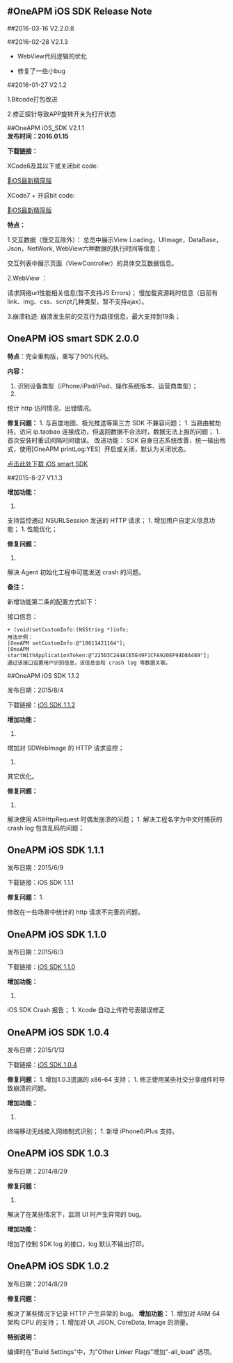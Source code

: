 #OneAPM iOS SDK Release Note
-------------

##2016-03-16 V2.2.0.8


##2016-02-28 V2.1.3 


* WebView代码逻辑的优化 

* 修复了一些小bug




##2016-01-27 V2.1.2 

1.Bitcode打包改进

2.修正探针导致APP旋转开关为打开状态


##OneAPM iOS_SDK V2.1.1  
**发布时间：2016.01.15**

**下载链接：**

XCode6及其以下或关闭bit code:

[iOS最新精简版](https://download.oneapm.com/ios_agent/iOS_SDK_latest_beta_Xcode6.zip)

XCode7 + 开启bit code:

[iOS最新精简版](https://download.oneapm.com/ios_agent/iOS_SDK_latest_beta_Xcode7.zip)

 
**特点：**

1.交互数据（慢交互除外）：
 总览中展示View Loading，UIImage，DataBase，Json，NetWork,  WebView六种数据的执行时间等信息；
     
 交互列表中展示页面（ViewController）的具体交互数据信息。
 
2.WebView ：

请求网络url性能相关信息(暂不支持JS Errors)；
    慢加载资源耗时信息（目前有link、img、css、script几种类型，暂不支持ajax）。
    
3.崩溃轨迹:
   崩溃发生前的交互行为路径信息，最大支持到19条；




## OneAPM iOS smart SDK 2.0.0

**特点**：完全重构版，重写了90%代码。

**内容：**
1. 识别设备类型（iPhone/iPad/iPod、操作系统版本、运营商类型）；
1. 
统计 http 访问情况、出错情况。

**修复问题：**
1. 
与百度地图、极光推送等第三方 SDK 不兼容问题；
1. 
当路由被劫持，访问 ip.taobao 连接成功，但返回数据不合法时，数据无法上报的问题；
1. 
首次安装时重试间隔时间错误。
改进功能：
SDK 自身日志系统改善，统一输出格式，使用[OneAPM printLog:YES］开启或关闭，默认为关闭状态。


[点击此处下载 iOS smart SDK](https://oneapm.kf5.com/attachments/download/324726/001564c3213991c1c71b682e6be5b26/)


##2015-8-27 V1.1.3



**增加功能：**

1. 
支持监控通过 NSURLSession 发送的 HTTP 请求；
1. 
增加用户自定义信息功能；
1. 
性能优化；

**修复问题：**

1. 
解决 Agent 初始化工程中可能发送 crash 的问题。

**备注：**

新增功能第二条的配置方式如下：

接口信息：
```
+ (void)setCustomInfo:(NSString *)info;
用法示例：
[OneAPM setCustomInfo:@"18611421164"];
[OneAPM startWithApplicationToken:@"225D3C244ACE5E49F1CFA920EF94D8A489"];
通过该接口设置用户识别信息，该信息会和 crash log 等数据关联。 
```
##OneAPM iOS SDK 1.1.2

发布日期：2015/8/4

下载链接：[iOS SDK 1.1.2](https://user.oneapm.com/account/agent/ios/download.do?version=1.1.2)

**增加功能：**

1. 
增加对 SDWebImage 的 HTTP 请求监控；

1. 
其它优化。

**修复问题：**

1. 
解决使用 ASIHttpRequest 时偶发崩溃的问题；
1. 
解决工程名字为中文时捕获的 crash log 包含乱码的问题；

## OneAPM iOS SDK 1.1.1



发布日期：2015/6/9

下载链接：iOS SDK 1.1.1

**修复问题：**
1. 

修改在一些场景中统计的 http 请求不完善的问题。

## OneAPM iOS SDK 1.1.0

发布日期：2015/6/3

下载链接：[iOS SDK 1.1.0](https://user.oneapm.com/account/agent/ios/download.do?version=1.04)

**增加功能：**

1. 
iOS SDK Crash 报告；
1. 
Xcode 自动上传符号表错误修正

## OneAPM iOS SDK 1.0.4



发布日期：2015/1/13

下载链接：[iOS SDK 1.0.4](https://user.oneapm.com/account/agent/ios/download.do?version=1.04)

**修复问题：**
1. 
增加1.0.3遗漏的 x86-64 支持；
1. 
修正使用某些社交分享组件时导致崩溃的问题。

**增加功能：**

1. 
终端移动无线接入网络制式识别；
1. 
新增 iPhone6/Plus 支持。

## OneAPM iOS SDK 1.0.3



发布日期：2014/8/29

**修复问题：**

1. 
解决了在某些情况下，监测 UI 时产生异常的 bug。

**增加功能：**

增加了控制 SDK log 的接口，log 默认不输出打印。

## OneAPM iOS SDK 1.0.2

发布日期：2014/8/29

**修复问题：**

解决了某些情况下记录 HTTP 产生异常的 bug。
**增加功能：**
1. 
增加对 ARM 64 架构 CPU 的支持；
1. 
增加对 UI, JSON, CoreData, Image 的测量。

**特别说明：**

编译时在"Build Settings"中，为"Other Linker Flags"增加"-all_load" 选项。
